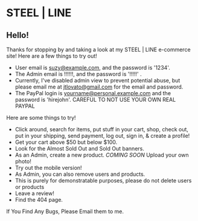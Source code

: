 # STEEL | LINE

## Hello!

Thanks for stopping by and taking a look at my STEEL | LINE e-commerce site!
Here are a few things to try out!

 - User email is suzy@example.com, and the password is '1234'.
 - The Admin email is !!!!!!, and the password is '!!!!!' .
 - Currently, I've disabled admin view to prevent potential abuse, but please email me at jtlovato@gmail.com for the email and password.
 - The PayPal login is yourname@personal.example.com and the password is 'hirejohn'.
    CAREFUL TO NOT USE YOUR OWN REAL PAYPAL

Here are some things to try!

   - Click around, search for items, put stuff in your cart, shop, check out, put in your shipping, send payment, log out, sign in, & create a profile!
   - Get your cart above $50 but below $100.
   - Look for the Almost Sold Out and Sold Out banners.
   - As an Admin, create a new product. *COMING SOON* Upload your own photo!
   - Try out the mobile version!
   - As Admin, you can also remove users and products.
   - This is purely for demonstratable purposes, please do not delete users or products
   - Leave a review!
   - Find the 404 page.
   
 If You Find Any Bugs, Please Email them to me.
